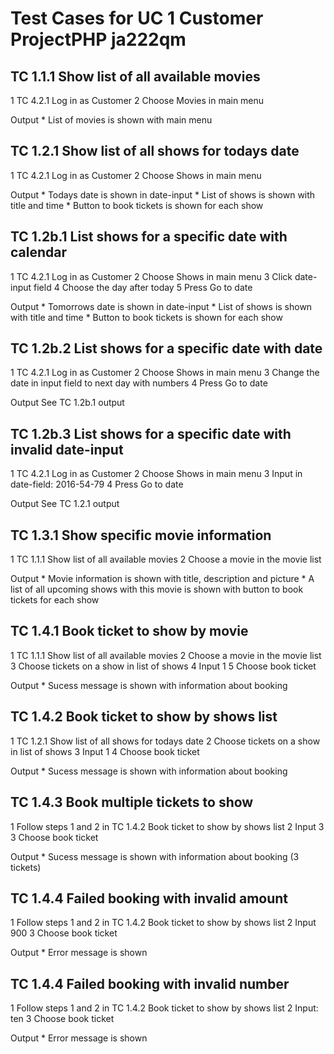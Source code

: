 Test Cases for UC 1 Customer ProjectPHP ja222qm
===============================================

TC 1.1.1 Show list of all available movies
------------------------------------------
1 TC 4.2.1 Log in as Customer
2 Choose Movies in main menu

Output
	* List of movies is shown with main menu

TC 1.2.1 Show list of all shows for todays date
-----------------------------------------------
1 TC 4.2.1 Log in as Customer
2 Choose Shows in main menu

Output
	* Todays date is shown in date-input
	* List of shows is shown with title and time
	* Button to book tickets is shown for each show
		
TC 1.2b.1 List shows for a specific date with calendar
------------------------------------------------------
1 TC 4.2.1 Log in as Customer
2 Choose Shows in main menu
3 Click date-input field
4 Choose the day after today
5 Press Go to date

Output
	* Tomorrows date is shown in date-input
	* List of shows is shown with title and time
	* Button to book tickets is shown for each show
	
TC 1.2b.2 List shows for a specific date with date
--------------------------------------------------
1 TC 4.2.1 Log in as Customer
2 Choose Shows in main menu
3 Change the date in input field to next day with numbers
4 Press Go to date

Output
	See TC 1.2b.1 output
	
TC 1.2b.3 List shows for a specific date with invalid date-input
----------------------------------------------------------------
1 TC 4.2.1 Log in as Customer
2 Choose Shows in main menu
3 Input in date-field: 2016-54-79
4 Press Go to date

Output
	See TC 1.2.1 output
	
TC 1.3.1 Show specific movie information
----------------------------------------
1 TC 1.1.1 Show list of all available movies
2 Choose a movie in the movie list

Output
	* Movie information is shown with title, description and picture
	* A list of all upcoming shows with this movie is shown with button to book tickets for each show
	
TC 1.4.1 Book ticket to show by movie
-------------------------------------
1 TC 1.1.1 Show list of all available movies
2 Choose a movie in the movie list
3 Choose tickets on a show in list of shows
4 Input 1
5 Choose book ticket

Output
	* Sucess message is shown with information about booking
	
TC 1.4.2 Book ticket to show by shows list
------------------------------------------
1 TC 1.2.1 Show list of all shows for todays date
2 Choose tickets on a show in list of shows
3 Input 1
4 Choose book ticket

Output
	* Sucess message is shown with information about booking
	
TC 1.4.3 Book multiple tickets to show
--------------------------------------
1 Follow steps 1 and 2 in TC 1.4.2 Book ticket to show by shows list
2 Input 3
3 Choose book ticket

Output
	* Sucess message is shown with information about booking (3 tickets)
	
TC 1.4.4 Failed booking with invalid amount
-------------------------------------------
1 Follow steps 1 and 2 in TC 1.4.2 Book ticket to show by shows list
2 Input 900
3 Choose book ticket

Output
	* Error message is shown

TC 1.4.4 Failed booking with invalid number
-------------------------------------------
1 Follow steps 1 and 2 in TC 1.4.2 Book ticket to show by shows list
2 Input: ten
3 Choose book ticket

Output
	* Error message is shown